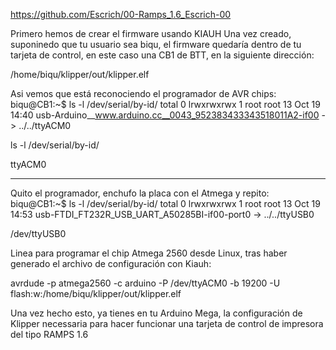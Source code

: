 https://github.com/Escrich/00-Ramps_1.6_Escrich-00

Primero hemos de crear el firmware usando KIAUH
Una vez creado, suponinedo que tu usuario sea biqu, el firmware quedaría dentro de tu tarjeta de control, 
en este caso una CB1 de BTT, en la siguiente dirección:

/home/biqu/klipper/out/klipper.elf


Asi vemos que está reconociendo el programador de AVR chips:
biqu@CB1:~$ ls -l /dev/serial/by-id/
total 0
lrwxrwxrwx 1 root root 13 Oct 19 14:40 usb-Arduino__www.arduino.cc__0043_952383433343518011A2-if00 -> ../../ttyACM0

ls -l /dev/serial/by-id/

ttyACM0

--------------------------------

Quito el programador, enchufo la placa con el Atmega y repito:
biqu@CB1:~$ ls -l /dev/serial/by-id/
total 0
lrwxrwxrwx 1 root root 13 Oct 19 14:53 usb-FTDI_FT232R_USB_UART_A50285BI-if00-port0 -> ../../ttyUSB0


/dev/ttyUSB0


Linea para programar el chip Atmega 2560 desde Linux, tras haber generado el archivo de configuración con Kiauh:

avrdude -p atmega2560 -c arduino -P /dev/ttyACM0 -b 19200 -U flash:w:/home/biqu/klipper/out/klipper.elf

Una vez hecho esto, ya tienes en tu Arduino Mega, la configuración de Klipper necessaria para hacer funcionar una tarjeta de control de impresora del tipo RAMPS 1.6